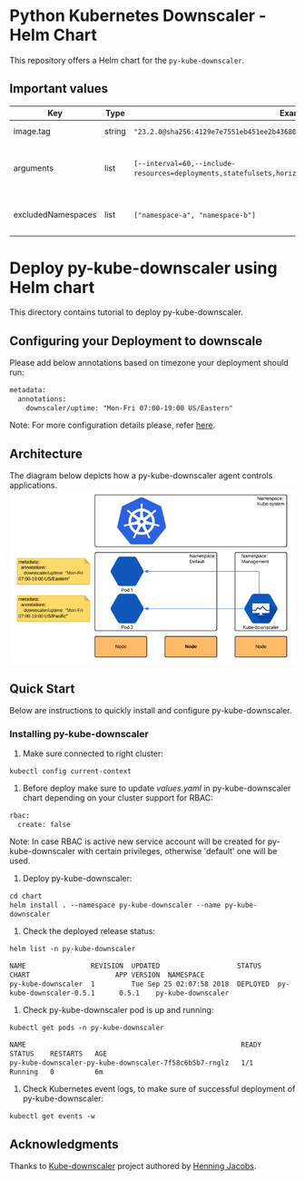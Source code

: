 # Python Kubernetes Downscaler - Helm Chart

This repository offers a Helm chart for the `py-kube-downscaler`.

## Important values

| Key                | Type   | Example                                                                                               | Description                                     |
| ------------------ | ------ | ----------------------------------------------------------------------------------------------------- | ----------------------------------------------- |
| image.tag          | string | `"23.2.0@sha256:4129e7e7551eb451ee2b43680ef818f3057304ad50888f79ec9722afab6c29ff"`                    | Tag of the image to use                         |
| arguments          | list   | `[--interval=60,--include-resources=deployments,statefulsets,horizontalpodautoscalers,scaledobjects]` | Arguments to pass to the kube-downscaler binary |
| excludedNamespaces | list   | `["namespace-a", "namespace-b"]`                                                                      | Namespaces to exclude from downscaling          |



# Deploy py-kube-downscaler using Helm chart

This directory contains tutorial to deploy py-kube-downscaler.

## Configuring your Deployment to downscale

Please add below annotations based on timezone your deployment should run:
```
metadata:
  annotations:
    downscaler/uptime: "Mon-Fri 07:00-19:00 US/Eastern"
```
Note: For more configuration details please, refer [here](https://github.com/caas-team/py-kube-downscaler?tab=readme-ov-file#configuration).

## Architecture
The diagram below depicts how a py-kube-downscaler agent controls applications.
![Alt text](images/architecture.png?raw=true "Kube py-kube-downscaler diagram")

## Quick Start
Below are instructions to quickly install and configure py-kube-downscaler.

### Installing py-kube-downscaler

1. Make sure connected to right cluster:
```
kubectl config current-context
```
1. Before deploy make sure to update *values.yaml* in py-kube-downscaler chart depending on your cluster support for RBAC:
```
rbac:
  create: false
```
Note: In case RBAC is active new service account will be created for py-kube-downscaler with certain privileges, otherwise 'default' one will be used.

1. Deploy py-kube-downscaler:
```
cd chart
helm install . --namespace py-kube-downscaler --name py-kube-downscaler
```

1. Check the deployed release status:
```
helm list -n py-kube-downscaler
```
```
NAME                REVISION  UPDATED                   STATUS    CHART                     APP VERSION  NAMESPACE
py-kube-downscaler  1         Tue Sep 25 02:07:58 2018  DEPLOYED  py-kube-downscaler-0.5.1      0.5.1    py-kube-downscaler

```

1. Check py-kube-downscaler pod is up and running:
```
kubectl get pods -n py-kube-downscaler
```
```
NAME                                                     READY     STATUS    RESTARTS   AGE
py-kube-downscaler-py-kube-downscaler-7f58c6b5b7-rnglz   1/1       Running   0          6m
```

1. Check Kubernetes event logs, to make sure of successful deployment of py-kube-downscaler:
```
kubectl get events -w
```


## Acknowledgments

Thanks to [Kube-downscaler](https://github.com/hjacobs/kube-downscaler) project authored by [Henning Jacobs](https://github.com/hjacobs).
